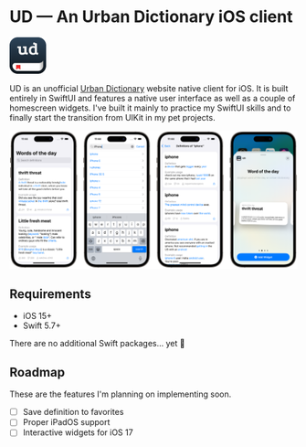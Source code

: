 # UD — An Urban Dictionary iOS client
![App icon][appicon]

UD is an unofficial [Urban Dictionary](https://www.urbandictionary.com/) website native client for iOS. It is built entirely in SwiftUI and features a native user interface as well as a couple of homescreen widgets. I've built it mainly to practice my SwiftUI skills and to finally start the transition from UIKit in my pet projects.

![App screenshots][screenshots]

## Requirements
- iOS 15+
- Swift 5.7+  

There are no additional Swift packages... yet 🙂

## Roadmap
These are the features I'm planning on implementing soon.
- [ ] Save definition to favorites
- [ ] Proper iPadOS support
- [ ] Interactive widgets for iOS 17

[screenshots]: ./Media/screenshots.png
[appicon]: ./Media/app-icon.png
